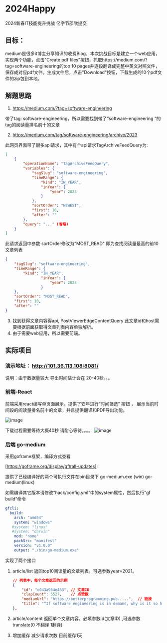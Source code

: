 # 2024Happy
2024新春IT技能提升挑战   亿字节邵欣提交

## 目标：

​        medium是很多it博主分享知识的收费Blog，本次挑战目标是建立一个web应用，实现两个功能，点击"Create pdf files"按钮，抓取https://medium.com/?tag=software-engineering的top 10 pages并逐段翻译成完整中英文对照文件，保存成对应pdf文件。生成文件后，点击"Download"按钮，下载生成的10个pdf文件的zip包到本地。

## 解题思路

1. https://medium.com/?tag=software-engineering 

带了tag: software-engineering，所以需要找到带了”software-engineering “的tag的阅读量排名前十的文章

2. https://medium.com/tag/software-engineering/archive/2023

此网页界面带了很多api请求，其中有个api请求TagArchiveFeedQuery为:

```json
[
    {
        "operationName": "TagArchiveFeedQuery",
        "variables": {
            "tagSlug": "software-engineering",
            "timeRange": {
                "kind": "IN_YEAR",
                "inYear": {
                    "year": 2023
                }
            },
            "sortOrder": "NEWEST",
            "first": 10,
            "after": ""
        },
        "query": "..." (省略)
    }
]
```

此请求返回中参数 sortOrder修改为"MOST_READ" 即为查找阅读量最高的前10文章列表

```json
{
    "tagSlug": "software-engineering",
    "timeRange": {
        "kind": "IN_YEAR",
                "inYear": {
                    "year": 2023
                }
    },
    "sortOrder": "MOST_READ",
    "first": 10,
    "after": ""
}
```

3. 找到获得文章内容得api, PostViewerEdgeContentQuery 此文章id和host需要根据前面获取得文章列表内容单独解析。
4. 由于需要web应用，所以需要前端。

## 实际项目

### 演示地址： http://101.36.113.108:8081/

说明：由于数据量较大 导出时间估计会在 20-40秒。。。



### 前端-React  

 前端采用react编写单页面展示。提供了安年进行“时间筛选” 按钮 ， 展示当前时间段的阅读量排名前十的文章，并且提供翻译和PDF导出功能。

![image](https://github.com/tekkenvs11/2024Happy/assets/23052281/58b66431-ea3b-4908-b81e-32a6dd1b9ecb)

下载过程需要等待大概40秒 请耐心等待。。。。
![image](https://github.com/tekkenvs11/2024Happy/assets/23052281/748efad0-f95b-4209-a794-bee0c1dc140d)


### 后端 go-medium

采用goframe框架，编译方式查看 

[https://goframe.org/display/gf#all-updates]: 

提供了已经编译好的两个可执行文件在bin目录下 go-medium.exe (win) go-medium(linux) 

如需编译其它版本请修改”hack/config.yml“中的system属性，然后执行”gf build“命令

```yaml
gfcli:
  build:
    arch: "amd64"
    system: "windows"
   #system: "linux"
   #system: "darwin"
    mod: "none"
    packSrc: "manifest"
    version: "v1.0.0"
    output: "./bin/go-medium.exe"
```

实现了两个接口

1. article/list  返回top10阅读量的文章列表。可选参数year=2021。

   ```json
   // 列表中，每个文章返回的示例
   {
       "id": "c043a964e463", // 文章ID
       "clapCount": 5527,    // 点赞数
       "mediumUrl": "https://betterprogramming.pub.....",  // 链接
       "title": "“If software engineering is in demand, why is it so hard to get a software engineering job?”"  // 标题
   },
   ```

2. article/content 返回单个文章内容。必填参数id(文章ID) ,可选参数translate(0 不翻译 1翻译)

3. 增加缓存  减少请求次数 目前缓存1天

